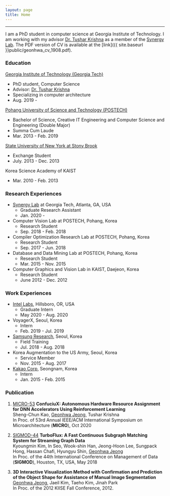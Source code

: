 ```yaml
---
layout: page
title: Home
---
```

-------------------------------------------------------
I am a PhD student in computer science at Georgia Institute of Technology. I am working with my advisor [Dr. Tushar Krishna](https://tusharkrishna.ece.gatech.edu/) as a member of the [Synergy Lab](https://synergy.ece.gatech.edu/). 
The PDF version of CV is available at the [link]({{ site.baseurl }}public/geonhwa_cv_1908.pdf).



### Education
 [Georgia Institute of Technology (Georgia Tech)](https://www.gatech.edu/) 
   * PhD student, Computer Science
   * Advisor: [Dr. Tushar Krishna](https://tusharkrishna.ece.gatech.edu/)
   * Specializing in computer architecture
   * Aug. 2019 -  

[Pohang University of Science and Technology (POSTECH)](http://www.postech.ac.kr/eng/)  
  * Bachelor of Science, Creative IT Engineering and Computer Science and Engineering (Double Major)
  * Summa Cum Laude
  * Mar. 2013 - Feb. 2019  

[State University of New York at Stony Brook](https://www.stonybrook.edu/)  
  * Exchange Student
  * July. 2013 - Dec. 2013  

Korea Science Academy of KAIST  
  * Mar. 2010 - Feb. 2013

### Research Experiences

* [Synergy Lab](https://synergy.ece.gatech.edu/) at Georgia Tech, Atlanta, GA, USA 
  * Graduate Research Assistant
  * Jan. 2020 - 
* Computer Vision Lab at POSTECH, Pohang, Korea 
  * Research Student
  * Sep. 2018 - Feb. 2018
* Compiler Optimization Research Lab at POSTECH, Pohang, Korea
  * Research Student
  * Sep. 2017 - Jun. 2018
* Database and Data Mining Lab at POSTECH, Pohang, Korea
  * Research Student
  * Mar. 2015 - Nov. 2015
* Computer Graphics and Vision Lab in KAIST, Daejeon, Korea
  * Research Student
  * June 2012 - Dec. 2012

### Work Experiences


* [Intel Labs](https://www.intel.com/content/www/us/en/research/overview.html), Hillsboro, OR, USA
  * Graduate Intern
  * May 2020 - Aug. 2020
* VoyagerX, Seoul, Korea
  * Intern
  * Feb. 2019 - Jul. 2019
* [Samsung Research](https://research.samsung.com/), Seoul, Korea
  * Field Training
  * Jul. 2018 - Aug. 2018
* Korea Augmentation to the US Army, Seoul, Korea
  * Service Member
  * Nov. 2015 - Aug. 2017
* [Kakao Corp](https://www.kakaocorp.com/?lang=en), Seongnam, Korea
  * Intern
  * Jan. 2015 - Feb. 2015


### Publication

1. <a class="badge-base badge-micro" href="http://www.microarch.org/micro53" target="_blank">MICRO-53</a> **ConfuciuX: Autonomous Hardware Resource Assignment for DNN Accelerators Using Reinforcement Learning**  
Sheng-Chun Kao, <ins>Geonhwa Jeong</ins>, Tushar Krishna  
In Proc. of 53rd Annual IEEE/ACM International Symposium on Microarchitecture (**MICRO**), Oct 2020

2. <a class="badge-base badge-sigmod" href="https://sigmod2018.org/" target="_blank">SIGMOD-44</a> **TurboFlux: A Fast Continuous Subgraph Matching System for Streaming Graph Data**  
Kyoungmin Kim, In Seo, Wook-shin Han, Jeong-Hoon Lee, Sungpack Hong, Hassan Chafi, Hyungyu Shin, <ins>Geonhwa Jeong</ins>  
In Proc. of the 44th International Conference on Management of Data (**SIGMOD**), Houston, TX, USA, May 2018

3. **3D Interactive Visualization Method with Confirmation and Prediction of the Object Shape for Assistance of Manual Image Segmentation**  
<ins>Geonhwa Jeong</ins>, Jaeil Kim, Taeho Kim, Jinah Park  
In Proc. of the 2012 KIISE Fall Conference, 2012.
